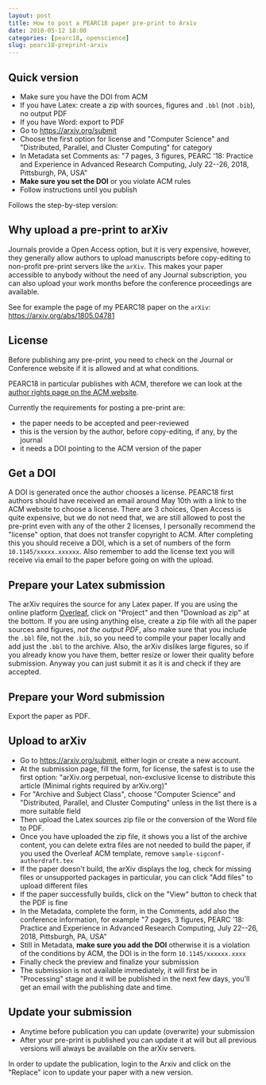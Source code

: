 ```yaml
---
layout: post
title: How to post a PEARC18 paper pre-print to Arxiv
date: 2018-05-12 18:00
categories: [pearc18, openscience]
slug: pearc18-preprint-arxiv
---
```


## Quick version

* Make sure you have the DOI from ACM
* If you have Latex: create a zip with sources, figures and `.bbl` (not `.bib`), no output PDF
* If you have Word: export to PDF
* Go to <https://arxiv.org/submit>
* Choose the first option for license and "Computer Science" and "Distributed, Parallel, and Cluster Computing" for category
* In Metadata set Comments as: "7 pages, 3 figures, PEARC '18: Practice and Experience in Advanced Research Computing, July 22--26, 2018, Pittsburgh, PA, USA"
* **Make sure you set the DOI** or you violate ACM rules
* Follow instructions until you publish

Follows the step-by-step version:

## Why upload a pre-print to arXiv

Journals provide a Open Access option, but it is very expensive, however, they generally allow authors to upload manuscripts before copy-editing to non-profit pre-print servers like the `arXiv`.
This makes your paper accessible to anybody without the need of any Journal subscription, you can also upload your work months before the conference proceedings are available.

See for example the page of my PEARC18 paper on the `arXiv`: <https://arxiv.org/abs/1805.04781>

## License

Before publishing any pre-print, you need to check on the Journal or Conference website
if it is allowed and at what conditions.

PEARC18 in particular publishes with ACM, therefore we can look at the [author rights page on the ACM website](http://authors.acm.org/main.html).

Currently the requirements for posting a pre-print are:

* the paper needs to be accepted and peer-reviewed
* this is the version by the author, before copy-editing, if any, by the journal
* it needs a DOI pointing to the ACM version of the paper

## Get a DOI

A DOI is generated once the author chooses a license.
PEARC18 first authors should have received an email around May 10th with a link to the ACM
website to choose a license.
There are 3 choices, Open Access is quite expensive, but we do not need that, we are still allowed
to post the pre-print even with any of the other 2 licenses, I personally recommend the
"license" option, that does not transfer copyright to ACM.
After completing this you should receive a DOI, which is a set of numbers of the form `10.1145/xxxxx.xxxxxx`.
Also remember to add the license text you will receive via email to the paper before going on with the upload.

## Prepare your Latex submission

The arXiv requires the source for any Latex paper.
If you are using the online platform [Overleaf](https://overleaf.com), click on "Project" and then "Download as zip" at the bottom.
If you are using anything else, create a zip file with all the paper sources and figures, *not the output PDF*, also make sure that you include the `.bbl` file, not the `.bib`, so you need to compile your paper locally and add just the `.bbl` to the archive.
Also, the arXiv dislikes large figures, so if you already know you have them, better resize or lower their quality before submission. Anyway you can just submit it as it is and check if they are accepted.

## Prepare your Word submission

Export the paper as PDF.

## Upload to arXiv

* Go to <https://arxiv.org/submit>, either login or create a new account.
* At the submission page, fill the form, for license, the safest is to use the first option: "arXiv.org perpetual, non-exclusive license to distribute this article (Minimal rights required by arXiv.org)"
* For "Archive and Subject Class", choose "Computer Science" and "Distributed, Parallel, and Cluster Computing" unless in the list there is a more suitable field
* Then upload the Latex sources zip file or the conversion of the Word file to PDF.
* Once you have uploaded the zip file, it shows you a list of the archive content, you can delete extra files are not needed to build the paper, if you used the Overleaf ACM template, remove `sample-sigconf-authordraft.tex`
* If the paper doesn't build, the arXiv displays the log, check for missing files or unsupported packages in particular, you can click "Add files" to upload different files
* If the paper successfully builds, click on the "View" button to check that the PDF is fine
* In the Metadata, complete the form, in the Comments, add also the conference information, for example "7 pages, 3 figures, PEARC '18: Practice and Experience in Advanced Research Computing, July 22--26, 2018, Pittsburgh, PA, USA"
* Still in Metadata, **make sure you add the DOI** otherwise it is a violation of the conditions by ACM, the DOI is in the form  `10.1145/xxxxxx.xxxx`
* Finally check the preview and finalize your submission
* The submission is not available immediately, it will first be in "Processing" stage and it will be published in the next few days, you'll get an email with the publishing date and time.

## Update your submission

* Anytime before publication you can update (overwrite) your submission
* After your pre-print is published you can update it at will but all previous versions will always be available on the arXiv servers.

In order to update the publication, login to the Arxiv and click on the "Replace" icon to update your paper with a new version.

